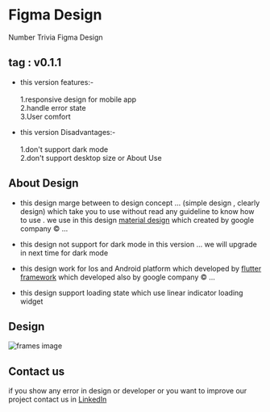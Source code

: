# Figma Design

Number Trivia Figma Design

## tag : v0.1.1

* this version features:-
  <br><br>  1.responsive design for mobile app
  <br>  2.handle error state
  <br>  3.User comfort


* this version Disadvantages:-
  <br><br>  1.don't support dark mode
  <br>  2.don't support desktop size or About Use

## About Design

* this design marge between to design concept ... (simple design , clearly design) which take you to
  use without read any guideline to know how to use .
  we use in this design [material design](https://m3.material.io/) which created by google company
  © ...

* this design not support for dark mode in this version ... we will upgrade in next time for dark
  mode

* this design work for Ios and Android platform which developed
  by [flutter framework](https://flutter.dev/) which developed also by google company © ...

* this design support loading state which use linear indicator loading widget

## Design

![frames image](Number%20Trivia%20(v0.1.1).svg)

## Contact us

if you show any error in design or developer or you want to improve our project contact us
in [LinkedIn](https://www.linkedin.com/in/abdulrahman-alkhawwam-481717279/) 

